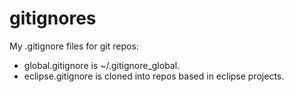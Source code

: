 gitignores
==========
My .gitignore files for git repos:
* global.gitignore is ~/.gitignore_global.
* eclipse.gitignore is cloned into repos based in eclipse projects.


